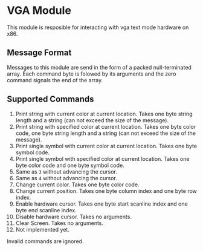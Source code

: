 VGA Module
==========

This module is resposible for interacting with vga text mode hardware on x86.

Message Format
--------------

Messages to this module are send in the form of a packed null-terminated array.
Each command byte is folowed by its arguments and the zero command signals
the end of the array.

Supported Commands
------------------

1.  Print string with current color at current location. Takes one byte string length and a string (can not exceed the size of the message).
2.  Print string with specified color at current location. Takes one byte color code, one byte string length and a string (can not exceed the size of the message).
3.  Print single symbol with current color at current location. Takes one byte symbol code.
4.  Print single symbol with specified color at current location. Takes one byte color code and one byte symbol code.
5.  Same as `3` without advancing the cursor.
6.  Same as `4` without advancing the cursor.
7.  Change current color. Takes one byte color code.
8.  Change current position. Takes one byte column index and one byte row index.
9.  Enable hardware cursor. Takes one byte start scanline index and one byte end scanline index.
10. Disable hardware cursor. Takes no arguments.
11. Clear Screen. Takes no arguments.
12. Not implemented yet.

Invalid commands are ignored.

